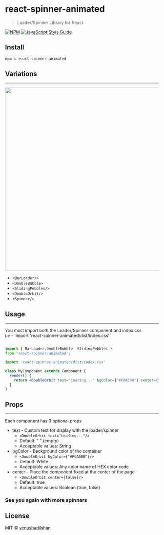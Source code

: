 # react-spinner-animated

> Loader/Spinner Library for React 

[![NPM](https://img.shields.io/npm/v/react-spinner.svg)](https://www.npmjs.com/package/react-spinner) [![JavaScript Style Guide](https://img.shields.io/badge/code_style-standard-brightgreen.svg)](https://standardjs.com)

## Install

```bash
npm i react-spinner-animated
```

## Variations
<hr>
<p float="left"><img src="https://i.ibb.co/j89B7SP/ezgif-2-629b520979.gif" width="600px" >


</p>

 - `<BarLoader/>`
 - `<DoubleBubble>`
 - `<SlidingPebbles/>`
 - `<DoubleOrbit/>`
 - `<Spinner/>`


## Usage
<hr>
You must import both the Loader/Spinner component and index.css 
<br>i.e - `import 'react-spinner-animated/dist/index.css'`

```jsx

import { BarLoader,DoubleBubble, SlidingPebbles } 
from 'react-spinner-animated';

import 'react-spinner-animated/dist/index.css'

class MyComponent extends Component {
  render() {
    return <DoubleOrbit text="Loading..." bgColor={"#F0A500"} center={false}/>
  }
}
```

## Props
<hr>

Each component has 3 optional props 
- text - Custom text for display with the loader/spinner
  - `<DoubleOrbit text="Loading..."/>`
  - Default: " " (empty)
  -  Acceptable values: String
- bgColor - Background color of the container 
  - `<DoubleOrbit bgColor={"#F0A500"}/>`
  - Default: White
  -  Acceptable values: Any color name of HEX color code
- center - Place the component fixed at the center of the page 
  - `<DoubleOrbit center={false}/>`
  - Default: true
  - Acceptable values: Boolean (true, false)


### See you again with more spinners

## License

MIT © [venushadilshan](https://github.com/venushadilshan)
